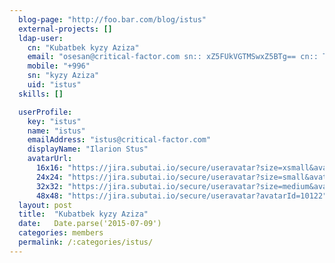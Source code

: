 ```yaml
---
  blog-page: "http://foo.bar.com/blog/istus"
  external-projects: []
  ldap-user: 
    cn: "Kubatbek kyzy Aziza"
    email: "osesan@critical-factor.com sn:: xZ5FUkVGTMSwxZ5BTg== cn:: T8SfdXpoYW4gxZ5FUkVGTMSwxZ5BTg=="
    mobile: "+996"
    sn: "kyzy Aziza"
    uid: "istus"
  skills: []

  userProfile: 
    key: "istus"
    name: "istus"
    emailAddress: "istus@critical-factor.com"
    displayName: "Ilarion Stus"
    avatarUrl: 
      16x16: "https://jira.subutai.io/secure/useravatar?size=xsmall&avatarId=10122"
      24x24: "https://jira.subutai.io/secure/useravatar?size=small&avatarId=10122"
      32x32: "https://jira.subutai.io/secure/useravatar?size=medium&avatarId=10122"
      48x48: "https://jira.subutai.io/secure/useravatar?avatarId=10122"
  layout: post
  title:  "Kubatbek kyzy Aziza"
  date:   Date.parse('2015-07-09')
  categories: members
  permalink: /:categories/istus/
---
```

